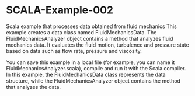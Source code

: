 # SCALA-Example-002
Scala example that processes data obtained from fluid mechanics
This example creates a data class named FluidMechanicsData. The FluidMechanicsAnalyzer object contains a method that analyzes fluid mechanics data. It evaluates the fluid motion, turbulence and pressure state based on data such as flow rate, pressure and viscosity.

You can save this example in a local file (for example, you can name it FluidMechanicsAnalyzer.scala), compile and run it with the Scala compiler. In this example, the FluidMechanicsData class represents the data structure, while the FluidMechanicsAnalyzer object contains the method that analyzes the data.
